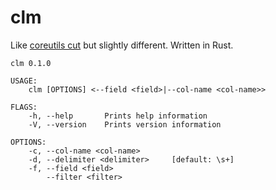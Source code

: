 # clm

Like [coreutils cut](https://www.gnu.org/software/coreutils/manual/html_node/The-cut-command.html) but slightly different.
Written in Rust.

```
clm 0.1.0

USAGE:
    clm [OPTIONS] <--field <field>|--col-name <col-name>>

FLAGS:
    -h, --help       Prints help information
    -V, --version    Prints version information

OPTIONS:
    -c, --col-name <col-name>      
    -d, --delimiter <delimiter>     [default: \s+]
    -f, --field <field>
        --filter <filter>
```